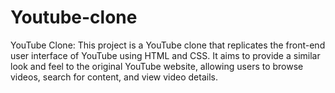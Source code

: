 # Youtube-clone
YouTube Clone: This project is a YouTube clone that replicates the front-end user interface of YouTube using HTML and CSS. It aims to provide a similar look and feel to the original YouTube website, allowing users to browse videos, search for content, and view video details.
